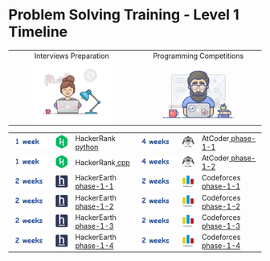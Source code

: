 # Problem Solving Training - Level 1 Timeline

<!-- <a href="/level-1/Timeline.md"><img width="100%" src="/logos/level-1-timeline.png"></img></a> -->

<table>
    <tbody>
        <tr>
<td align="center" width="50%">Interviews Preparation</td>
<td align="center" width="50%">Programming Competitions</td>
        </tr>
        <tr>
<td align="center" width="50%"><a href="/level-1/Timeline.md"><img src="/logos/type1.gif" width="66%"></img></a></td>
<td align="center" width="50%"><a href="/level-1/Timeline.md"><img src="/logos/type2.gif" width="66%"></img></a></td>
        </tr>
    </tbody>
</table>
<table>
    <tbody>
        <tr>
<td align="left" width="17%"><a href="/level-1/Timeline.md"><img src="/logos/1-week.png"></img></a></td>
<td              width="8%"><a href="/level-1/hackerrank/python"><img src="/logos/hackerrank.png"></img></a></td>
<td align="left" width="25%">HackerRank<a href="/level-1/hackerrank/python"> python</a></td>
<td align="left" width="17%"><a href="/level-1/Timeline.md"><img src="/logos/4-weeks.png"></img></a></td>
</img></a></td>
<td              width="8%"><a href="/level-1/atcoder/phase-1-1"><img src="/logos/atcoder.png"></img></a></td>
<td align="left" width="25%">AtCoder<a href="/level-1/atcoder/phase-1-1"> phase-1-1</a></td>
        </tr>
        <tr>
<td align="left" width="17%"><a href="/level-1/Timeline.md"><img src="/logos/1-week.png"></img></a></td>
<td              width="8%"><a href="/level-1/hackerrank/cpp"><img src="/logos/hackerrank.png"></img></a></td>
<td align="left" width="15%">HackerRank<a href="/level-1/hackerrank/cpp"> cpp</a></td>
<td align="left" width="17%"><a href="/level-1/Timeline.md"><img src="/logos/4-weeks.png"></img></a></td>
<td              width="8%"><a href="/level-1/atcoder/phase-1-2"><img src="/logos/atcoder.png"></img></a></td>
<td align="left" width="15%">AtCoder<a href="/level-1/atcoder/phase-1-2"> phase-1-2</a></td>
        </tr>
        <tr>
<td align="left" width="17%"><a href="/level-1/Timeline.md"><img src="/logos/2-weeks.png"></img></a></td>
<td              width="8%"><a href="/level-1/hackerearth/phase-1-1"><img src="/logos/hackerearth.png"></img></a></td>
<td align="left" width="25%">HackerEarth<a href="/level-1/hackerearth/phase-1-1"> phase-1-1</a></td>
<td align="left" width="17%"><a href="/level-1/Timeline.md"><img src="/logos/2-weeks.png"></img></a></td>
<td              width="8%"><a href="/level-1/codeforces/phase-1-1"><img src="/logos/codeforces.png"></img></a></td>
<td align="left" width="25%">Codeforces<a href="/level-1/codeforces/phase-1-1"> phase-1-1</a></td>
        </tr>
        <tr>
<td align="left" width="17%"><a href="/level-1/Timeline.md"><img src="/logos/2-weeks.png"></img></a></td>
<td              width="8%"><a href="/level-1/hackerearth/phase-1-2"><img src="/logos/hackerearth.png"></img></a></td>
<td align="left" width="15%">HackerEarth<a href="/level-1/hackerearth/phase-1-2"> phase-1-2</a></td>
<td align="left" width="17%"><a href="/level-1/Timeline.md"><img src="/logos/2-weeks.png"></img></a></td>
<td              width="8%"><a href="/level-1/codeforces/phase-1-2"><img src="/logos/codeforces.png"></img></a></td>
<td align="left" width="15%">Codeforces<a href="/level-1/codeforces/phase-1-2"> phase-1-2</a></td>
        </tr>
        <tr>
<td align="left" width="17%"><a href="/level-1/Timeline.md"><img src="/logos/2-weeks.png"></img></a></td>
<td              width="8%"><a href="/level-1/hackerearth/phase-1-3"><img src="/logos/hackerearth.png"></img></a></td>
<td align="left" width="25%">HackerEarth<a href="/level-1/hackerearth/phase-1-3"> phase-1-3</a></td>
<td align="left" width="17%"><a href="/level-1/Timeline.md"><img src="/logos/2-weeks.png"></img></a></td>
<td              width="8%"><a href="/level-1/codeforces/phase-1-3"><img src="/logos/codeforces.png"></img></a></td>
<td align="left" width="25%">Codeforces<a href="/level-1/codeforces/phase-1-3"> phase-1-3</a></td>
        </tr>
        <tr>
<td align="left" width="17%"><a href="/level-1/Timeline.md"><img src="/logos/2-weeks.png"></img></a></td>
<td              width="8%"><a href="/level-1/hackerearth/phase-1-4"><img src="/logos/hackerearth.png"></img></a></td>
<td align="left" width="15%">HackerEarth<a href="/level-1/hackerearth/phase-1-4"> phase-1-4</a></td>
<td align="left" width="17%"><a href="/level-1/Timeline.md"><img src="/logos/2-weeks.png"></img></a></td>
<td              width="8%"><a href="/level-1/codeforces/phase-1-4"><img src="/logos/codeforces.png"></img></a></td>
<td align="left" width="15%">Codeforces<a href="/level-1/codeforces/phase-1-4"> phase-1-4</a></td>
        </tr>
    </tbody>
</table>
